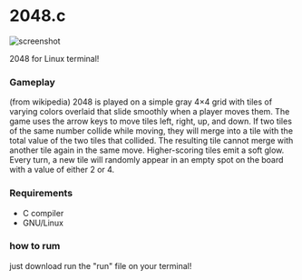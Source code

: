 2048.c
======

![screenshot](http://imageshack.com/a/img843/4002/w0vl.png)

2048 for Linux terminal!

### Gameplay

(from wikipedia)
2048 is played on a simple gray 4×4 grid with tiles of varying colors overlaid that slide smoothly when a player moves them. The game uses the arrow keys to move tiles left, right, up, and down. If two tiles of the same number collide while moving, they will merge into a tile with the total value of the two tiles that collided. The resulting tile cannot merge with another tile again in the same move. Higher-scoring tiles emit a soft glow. Every turn, a new tile will randomly appear in an empty spot on the board with a value of either 2 or 4.

### Requirements

- C compiler
- GNU/Linux

### how to rum
just download run the "run" file on your terminal!
